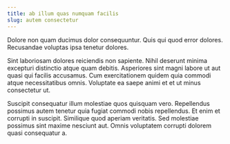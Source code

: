 ```yaml
---
title: ab illum quas numquam facilis
slug: autem consectetur
---
```


Dolore non quam ducimus dolor consequuntur. Quis qui quod error dolores. Recusandae voluptas ipsa tenetur dolores.

Sint laboriosam dolores reiciendis non sapiente. Nihil deserunt minima excepturi distinctio atque quam debitis. Asperiores sint magni labore ut aut quasi qui facilis accusamus. Cum exercitationem quidem quia commodi atque necessitatibus omnis. Voluptate ea saepe animi et et ut minus consectetur ut.

Suscipit consequatur illum molestiae quos quisquam vero. Repellendus possimus autem tenetur quia fugiat commodi nobis repellendus. Et enim et corrupti in suscipit. Similique quod aperiam veritatis. Sed molestiae possimus sint maxime nesciunt aut. Omnis voluptatem corrupti dolorem quasi consequatur a.
